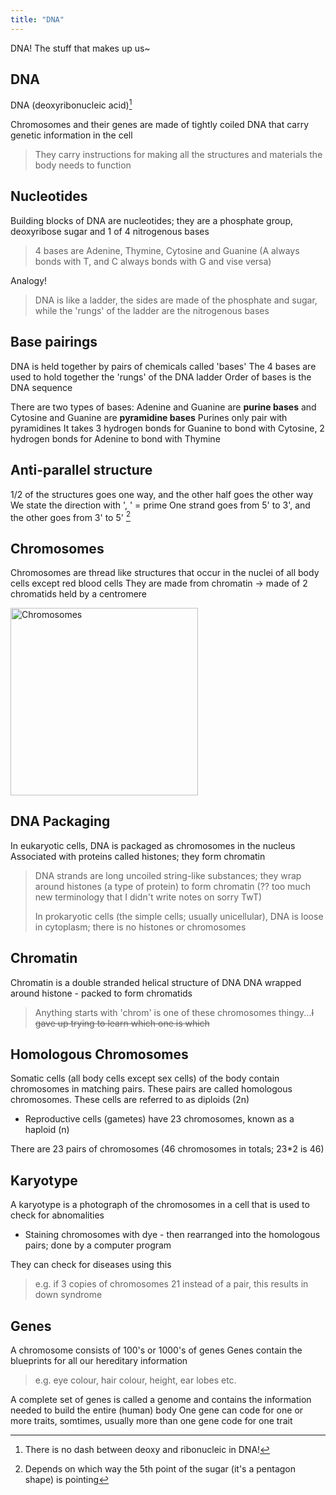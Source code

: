 ```yaml
---
title: "DNA"
---
```

DNA! The stuff that makes up us~


## DNA
DNA (deoxyribonucleic acid)[^1]

Chromosomes and their genes are made of tightly coiled DNA that carry genetic information in the cell
>They carry instructions for making all the structures and materials the body needs to function

## Nucleotides
Building blocks of DNA are nucleotides; they are a phosphate group, deoxyribose sugar and 1 of 4 nitrogenous bases
>4 bases are Adenine, Thymine, Cytosine and Guanine (A always bonds with T, and C always bonds with G and vise versa)


Analogy!
>DNA is like a ladder, the sides are made of the phosphate and sugar, while the 'rungs' of the ladder are the nitrogenous bases

## Base pairings
DNA is held together by pairs of chemicals called 'bases'
The 4 bases are used to hold together the 'rungs' of the DNA ladder
Order of bases is the DNA sequence

There are two types of bases: Adenine and Guanine are **purine bases** and Cytosine and Guanine are **pyramidine bases**
Purines only pair with pyramidines
It takes 3 hydrogen bonds for Guanine to bond with Cytosine, 2 hydrogen bonds for Adenine to bond with Thymine

## Anti-parallel structure
1/2 of the structures goes one way, and the other half goes the other way
We state the direction with ', ' = prime
One strand goes from 5' to 3', and the other goes from 3' to 5' [^2]


## Chromosomes
Chromosomes are thread like structures that occur in the nuclei of all body cells except red blood cells
They are made from chromatin -> made of 2 chromatids held by a centromere

<image src="/wanderer-archive/assets/images/chromosomes-diagram.png" alt="Chromosomes" width=300px />

## DNA Packaging
In eukaryotic cells, DNA is packaged as chromosomes in the nucleus
Associated with proteins called histones; they form chromatin
>DNA strands are long uncoiled string-like substances; they wrap around histones (a type of protein) to form chromatin (?? too much new terminology that I didn't write notes on sorry TwT)
>
>In prokaryotic cells (the simple cells; usually unicellular), DNA is loose in cytoplasm; there is no histones or chromosomes

## Chromatin
Chromatin is a double stranded helical structure of DNA
DNA wrapped around histone - packed to form chromatids 
>Anything starts with 'chrom' is one of these chromosomes thingy...~~I gave up trying to learn which one is which~~

## Homologous Chromosomes
Somatic cells (all body cells except sex cells) of the body contain chromosomes in matching pairs. These pairs are called homologous chromosomes.
These cells are referred to as diploids (2n)
- Reproductive cells (gametes) have 23 chromosomes, known as a haploid (n)

There are 23 pairs of chromosomes (46 chromosomes in totals; 23*2 is 46)

## Karyotype 
A karyotype is a photograph of the chromosomes in a cell that is used to check for abnomalities
- Staining chromosomes with dye - then rearranged into the homologous pairs; done by a computer program

They can check for diseases using this
>e.g. if 3 copies of chromosomes 21 instead of a pair, this results in down syndrome

## Genes
A chromosome consists of 100's or 1000's of genes
Genes contain the blueprints for all our hereditary information
>e.g. eye colour, hair colour, height, ear lobes etc.

A complete set of genes is called a genome and contains the information needed to build the entire (human) body
One gene can code for one or more traits, somtimes, usually more than one gene code for one trait


[^1]: There is no dash between deoxy and ribonucleic in DNA!
[^2]: Depends on which way the 5th point of the sugar (it's a pentagon shape) is pointing
